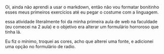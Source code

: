 Oi, ainda não aprendi a usar o markdown, então não vou formatar bonitinho esses meus primeiros exercícios até eu pegar o costume com a linguagem.

essa atividade literalmente foi da minha primeira aula de web na faculdade (eu comecei na 2 aula) e o objetivo era alterar um formulário horroroso que tinha lá.

Eu fiz o mínimo, troquei as cores, acho que alterei uma fonte, e adicionei uma opção no formulário de radio.